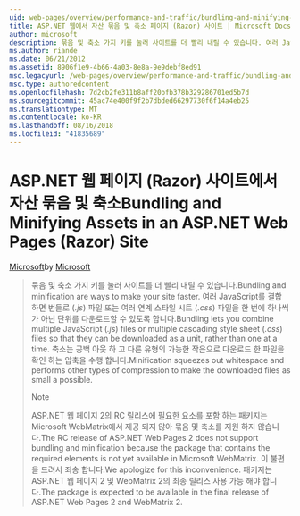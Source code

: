 ```yaml
---
uid: web-pages/overview/performance-and-traffic/bundling-and-minifying-assets-in-an-aspnet-web-pages-razor-site
title: ASP.NET 웹에서 자산 묶음 및 축소 페이지 (Razor) 사이트 | Microsoft Docs
author: microsoft
description: 묶음 및 축소 가지 키를 눌러 사이트를 더 빨리 내릴 수 있습니다. 여러 JavaScript (.js) 파일 또는 여러 연계 스타일 시트 (...를 결합 하면 번들
ms.author: riande
ms.date: 06/21/2012
ms.assetid: 8906f1e9-4b66-4a03-8e8a-9e9debf8ed91
msc.legacyurl: /web-pages/overview/performance-and-traffic/bundling-and-minifying-assets-in-an-aspnet-web-pages-razor-site
msc.type: authoredcontent
ms.openlocfilehash: 7d2cb2fe311b8aff20bfb378b329286701ed5b7d
ms.sourcegitcommit: 45ac74e400f9f2b7dbded66297730f6f14a4eb25
ms.translationtype: MT
ms.contentlocale: ko-KR
ms.lasthandoff: 08/16/2018
ms.locfileid: "41835689"
---
```

<a name="bundling-and-minifying-assets-in-an-aspnet-web-pages-razor-site"></a><span data-ttu-id="909ed-104">ASP.NET 웹 페이지 (Razor) 사이트에서 자산 묶음 및 축소</span><span class="sxs-lookup"><span data-stu-id="909ed-104">Bundling and Minifying Assets in an ASP.NET Web Pages (Razor) Site</span></span>
====================
<span data-ttu-id="909ed-105">[Microsoft](https://github.com/microsoft)</span><span class="sxs-lookup"><span data-stu-id="909ed-105">by [Microsoft](https://github.com/microsoft)</span></span>

> <span data-ttu-id="909ed-106">묶음 및 축소 가지 키를 눌러 사이트를 더 빨리 내릴 수 있습니다.</span><span class="sxs-lookup"><span data-stu-id="909ed-106">Bundling and minification are ways to make your site faster.</span></span> <span data-ttu-id="909ed-107">여러 JavaScript를 결합 하면 번들로 (*.js*) 파일 또는 여러 연계 스타일 시트 (*.css*) 파일을 한 번에 하나씩가 아닌 단위를 다운로드할 수 있도록 합니다.</span><span class="sxs-lookup"><span data-stu-id="909ed-107">Bundling lets you combine multiple JavaScript (*.js*) files or multiple cascading style sheet (*.css*) files so that they can be downloaded as a unit, rather than one at a time.</span></span> <span data-ttu-id="909ed-108">축소는 공백 아웃 하 고 다른 유형의 가능한 작은으로 다운로드 한 파일을 확인 하는 압축을 수행 합니다.</span><span class="sxs-lookup"><span data-stu-id="909ed-108">Minification squeezes out whitespace and performs other types of compression to make the downloaded files as small a possible.</span></span>
> 
> > [!NOTE]
> > <span data-ttu-id="909ed-109">ASP.NET 웹 페이지 2의 RC 릴리스에 필요한 요소를 포함 하는 패키지는 Microsoft WebMatrix에서 제공 되지 않아 묶음 및 축소를 지원 하지 않습니다.</span><span class="sxs-lookup"><span data-stu-id="909ed-109">The RC release of ASP.NET Web Pages 2 does not support bundling and minification because the package that contains the required elements is not yet available in Microsoft WebMatrix.</span></span> <span data-ttu-id="909ed-110">이 불편을 드려서 죄송 합니다.</span><span class="sxs-lookup"><span data-stu-id="909ed-110">We apologize for this inconvenience.</span></span> <span data-ttu-id="909ed-111">패키지는 ASP.NET 웹 페이지 2 및 WebMatrix 2의 최종 릴리스 사용 가능 해야 합니다.</span><span class="sxs-lookup"><span data-stu-id="909ed-111">The package is expected to be available in the final release of ASP.NET Web Pages 2 and WebMatrix 2.</span></span>
